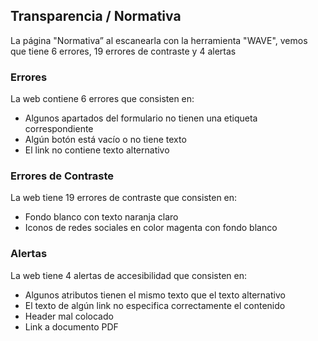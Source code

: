 ## Transparencia / Normativa

La página "Normativa” al escanearla con la herramienta "WAVE", vemos que tiene 6 errores, 19 errores de contraste y 4 alertas

### Errores
La web contiene 6 errores que consisten en:
 * Algunos apartados del formulario no tienen una etiqueta correspondiente
 * Algún botón está vacío o no tiene texto
 * El link no contiene texto alternativo

### Errores de Contraste
La web tiene 19 errores de contraste que consisten en:
* Fondo blanco con texto naranja claro
* Iconos de redes sociales en color magenta con fondo blanco

### Alertas
La web tiene 4 alertas de accesibilidad que consisten en:
* Algunos atributos tienen el mismo texto que el texto alternativo
* El texto de algún link no especifica correctamente el contenido
* Header mal colocado
* Link a documento PDF

